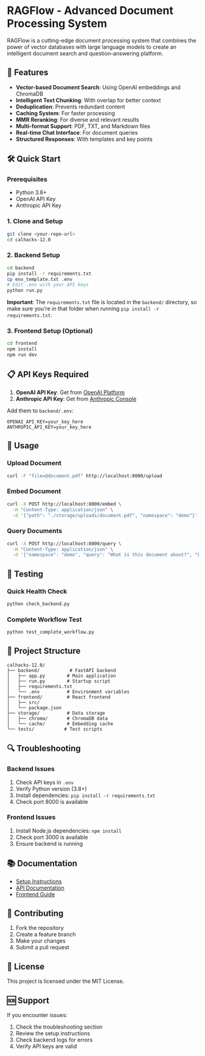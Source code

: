 # RAGFlow - Advanced Document Processing System

RAGFlow is a cutting-edge document processing system that combines the power of vector databases with large language models to create an intelligent document search and question-answering platform.

## 🚀 Features

- **Vector-based Document Search**: Using OpenAI embeddings and ChromaDB
- **Intelligent Text Chunking**: With overlap for better context
- **Deduplication**: Prevents redundant content
- **Caching System**: For faster processing
- **MMR Reranking**: For diverse and relevant results
- **Multi-format Support**: PDF, TXT, and Markdown files
- **Real-time Chat Interface**: For document queries
- **Structured Responses**: With templates and key points

## 🛠️ Quick Start

### Prerequisites
- Python 3.8+
- OpenAI API Key
- Anthropic API Key

### 1. Clone and Setup
```bash
git clone <your-repo-url>
cd calhacks-12.0
```

### 2. Backend Setup
```bash
cd backend
pip install -r requirements.txt
cp env_template.txt .env
# Edit .env with your API keys
python run.py
```

**Important**: The `requirements.txt` file is located in the `backend/` directory, so make sure you're in that folder when running `pip install -r requirements.txt`.

### 3. Frontend Setup (Optional)
```bash
cd frontend
npm install
npm run dev
```

## 📋 API Keys Required

1. **OpenAI API Key**: Get from [OpenAI Platform](https://platform.openai.com/api-keys)
2. **Anthropic API Key**: Get from [Anthropic Console](https://console.anthropic.com/)

Add them to `backend/.env`:
```
OPENAI_API_KEY=your_key_here
ANTHROPIC_API_KEY=your_key_here
```

## 🔧 Usage

### Upload Document
```bash
curl -F "file=@document.pdf" http://localhost:8000/upload
```

### Embed Document
```bash
curl -X POST http://localhost:8000/embed \
  -H "Content-Type: application/json" \
  -d '{"path": "./storage/uploads/document.pdf", "namespace": "demo"}'
```

### Query Documents
```bash
curl -X POST http://localhost:8000/query \
  -H "Content-Type: application/json" \
  -d '{"namespace": "demo", "query": "What is this document about?", "k": 3}'
```

## 🧪 Testing

### Quick Health Check
```bash
python check_backend.py
```

### Complete Workflow Test
```bash
python test_complete_workflow.py
```

## 📁 Project Structure

```
calhacks-12.0/
├── backend/           # FastAPI backend
│   ├── app.py        # Main application
│   ├── run.py        # Startup script
│   ├── requirements.txt
│   └── .env          # Environment variables
├── frontend/         # React frontend
│   ├── src/
│   └── package.json
├── storage/          # Data storage
│   ├── chroma/       # ChromaDB data
│   └── cache/        # Embedding cache
└── tests/           # Test scripts
```

## 🔍 Troubleshooting

### Backend Issues
1. Check API keys in `.env`
2. Verify Python version (3.8+)
3. Install dependencies: `pip install -r requirements.txt`
4. Check port 8000 is available

### Frontend Issues
1. Install Node.js dependencies: `npm install`
2. Check port 3000 is available
3. Ensure backend is running

## 📚 Documentation

- [Setup Instructions](SETUP_INSTRUCTIONS.md)
- [API Documentation](backend/README.md)
- [Frontend Guide](frontend/README.md)

## 🤝 Contributing

1. Fork the repository
2. Create a feature branch
3. Make your changes
4. Submit a pull request

## 📄 License

This project is licensed under the MIT License.

## 🆘 Support

If you encounter issues:
1. Check the troubleshooting section
2. Review the setup instructions
3. Check backend logs for errors
4. Verify API keys are valid
